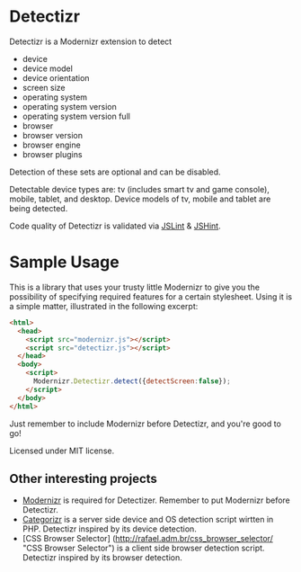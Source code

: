 Detectizr
=========

Detectizr is a Modernizr extension to detect
* device
* device model
* device orientation
* screen size
* operating system
* operating system version
* operating system version full
* browser
* browser version
* browser engine
* browser plugins

Detection of these sets are optional and can be disabled.

Detectable device types are: tv (includes smart tv and game console), mobile, tablet, and desktop.
Device models of tv, mobile and tablet are being detected.

Code quality of Detectizr is validated via [JSLint](http://www.jslint.com "JSLint") & [JSHint](http://www.jshint.com "JSHint").

Sample Usage
=========

This is a library that uses your trusty little Modernizr to give you the possibility of specifying required features for a certain stylesheet.
Using it is a simple matter, illustrated in the following excerpt:

```html
<html>
  <head>
    <script src="modernizr.js"></script>
    <script src="detectizr.js"></script>
  </head>
  <body>
    <script>
      Modernizr.Detectizr.detect({detectScreen:false});
    </script>
  </body>
</html>
```
Just remember to include Modernizr before Detectizr, and you're good to go!

Licensed under MIT license.

Other interesting projects
--------------------------
* [Modernizr](https://github.com/Modernizr/Modernizr "Modernizr") is required for Detectizer. Remember to put Modernizr before Detectizr.
* [Categorizr](https://github.com/bjankord/Categorizr "Categorizr") is a server side device and OS detection script wirtten in PHP. Detectizr inspired by its device detection.
* [CSS Browser Selector] (http://rafael.adm.br/css_browser_selector/ "CSS Browser Selector") is a client side browser detection script. Detectizr inspired by its browser detection.
